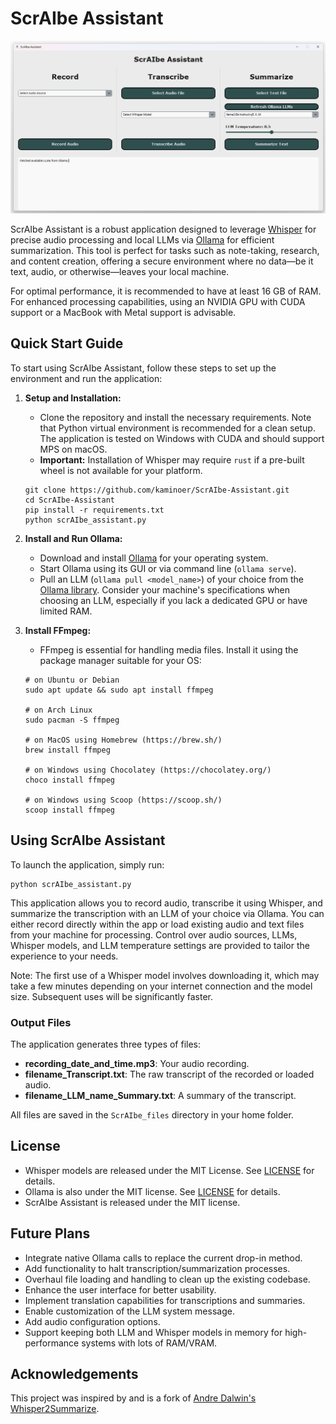 # ScrAIbe Assistant
![Cover Photo](/misc/cover.png)

ScrAIbe Assistant is a robust application designed to leverage [Whisper](https://github.com/openai/whisper) for precise audio processing and local LLMs via [Ollama](https://ollama.com/) for efficient summarization. This tool is perfect for tasks such as note-taking, research, and content creation, offering a secure environment where no data—be it text, audio, or otherwise—leaves your local machine.

For optimal performance, it is recommended to have at least 16 GB of RAM. For enhanced processing capabilities, using an NVIDIA GPU with CUDA support or a MacBook with Metal support is advisable.

## Quick Start Guide

To start using ScrAIbe Assistant, follow these steps to set up the environment and run the application:

1. **Setup and Installation:**
   - Clone the repository and install the necessary requirements. Note that Python virtual environment is recommended for a clean setup. The application is tested on Windows with CUDA and should support MPS on macOS.
   - **Important:** Installation of Whisper may require `rust` if a pre-built wheel is not available for your platform.
   
   ```shell
   git clone https://github.com/kaminoer/ScrAIbe-Assistant.git
   cd ScrAIbe-Assistant
   pip install -r requirements.txt
   python scrAIbe_assistant.py
   ```

2. **Install and Run Ollama:**
   - Download and install [Ollama](https://ollama.com/download) for your operating system.
   - Start Ollama using its GUI or via command line (`ollama serve`).
   - Pull an LLM (`ollama pull <model_name>`) of your choice from the [Ollama library](https://ollama.com/library). Consider your machine's specifications when choosing an LLM, especially if you lack a dedicated GPU or have limited RAM.

3. **Install FFmpeg:**
   - FFmpeg is essential for handling media files. Install it using the package manager suitable for your OS:

   ```shell
   # on Ubuntu or Debian
   sudo apt update && sudo apt install ffmpeg

   # on Arch Linux
   sudo pacman -S ffmpeg

   # on MacOS using Homebrew (https://brew.sh/)
   brew install ffmpeg

   # on Windows using Chocolatey (https://chocolatey.org/)
   choco install ffmpeg

   # on Windows using Scoop (https://scoop.sh/)
   scoop install ffmpeg
   ```

## Using ScrAIbe Assistant

To launch the application, simply run:

```shell
python scrAIbe_assistant.py
```

This application allows you to record audio, transcribe it using Whisper, and summarize the transcription with an LLM of your choice via Ollama. You can either record directly within the app or load existing audio and text files from your machine for processing. Control over audio sources, LLMs, Whisper models, and LLM temperature settings are provided to tailor the experience to your needs.

Note: The first use of a Whisper model involves downloading it, which may take a few minutes depending on your internet connection and the model size. Subsequent uses will be significantly faster.

### Output Files

The application generates three types of files:
- **recording_date_and_time.mp3**: Your audio recording.
- **filename_Transcript.txt**: The raw transcript of the recorded or loaded audio.
- **filename_LLM_name_Summary.txt**: A summary of the transcript. 

All files are saved in the `ScrAIbe_files` directory in your home folder.

## License

- Whisper models are released under the MIT License. See [LICENSE](https://github.com/openai/whisper/blob/main/LICENSE) for details.
- Ollama is also under the MIT license. See [LICENSE](https://github.com/ollama/ollama/blob/main/LICENSE) for details.
- ScrAIbe Assistant is released under the MIT license.

## Future Plans

- Integrate native Ollama calls to replace the current drop-in method.
- Add functionality to halt transcription/summarization processes.
- Overhaul file loading and handling to clean up the existing codebase.
- Enhance the user interface for better usability.
- Implement translation capabilities for transcriptions and summaries.
- Enable customization of the LLM system message.
- Add audio configuration options.
- Support keeping both LLM and Whisper models in memory for high-performance systems with lots of RAM/VRAM.

## Acknowledgements

This project was inspired by and is a fork of [Andre Dalwin's](https://github.com/AndreDalwin) [Whisper2Summarize](https://github.com/AndreDalwin/Whisper2Summarize).